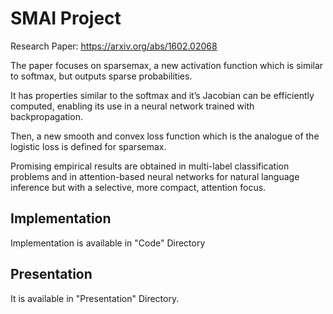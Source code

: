 SMAI Project
=============

Research Paper: https://arxiv.org/abs/1602.02068

The paper focuses on sparsemax, a new activation function which is similar to softmax, but outputs sparse probabilities.

It has properties similar to the softmax and it’s Jacobian can be efficiently computed, enabling its use in a neural network trained with backpropagation.

Then, a new smooth and convex loss function which is the analogue of the logistic loss is defined for sparsemax.

Promising empirical results are obtained in multi-label classification problems and in attention-based neural networks for natural language inference but with a selective, more compact, attention focus.

Implementation
------------

Implementation is available in "Code" Directory


Presentation
------------

It is available in "Presentation" Directory.
